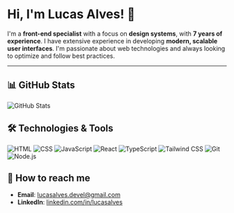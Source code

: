 # Hi, I'm Lucas Alves! 👋

I'm a **front-end specialist** with a focus on **design systems**, with **7 years of experience**. I have extensive experience in developing **modern, scalable user interfaces**. I'm passionate about web technologies and always looking to optimize and follow best practices.

---

## 📊 GitHub Stats

![GitHub Stats](https://github-readme-stats.vercel.app/api?username=LucasAlves&show_icons=true&hide_title=true&count_private=true&theme=radical)


## 🛠️ Technologies & Tools

![HTML](https://img.shields.io/badge/HTML-5-E34F26?style=flat-square&logo=html5&logoColor=white)
![CSS](https://img.shields.io/badge/CSS-3-1572B6?style=flat-square&logo=css3&logoColor=white)
![JavaScript](https://img.shields.io/badge/JavaScript-ES6-F7DF1E?style=flat-square&logo=javascript&logoColor=black)
![React](https://img.shields.io/badge/React-16.0-61DAFB?style=flat-square&logo=react&logoColor=black)
![TypeScript](https://img.shields.io/badge/TypeScript-2F74C0?style=flat-square&logo=typescript&logoColor=white)
![Tailwind CSS](https://img.shields.io/badge/Tailwind%20CSS-06B6D4?style=flat-square&logo=tailwindcss&logoColor=white)
![Git](https://img.shields.io/badge/Git-F05032?style=flat-square&logo=git&logoColor=white)
![Node.js](https://img.shields.io/badge/Node.js-339933?style=flat-square&logo=node.js&logoColor=white)


## 📧 How to reach me

- **Email**: lucasalves.devel@gmail.com
- **LinkedIn**: [linkedin.com/in/lucasalves]([https://www.linkedin.com/in/lucasalves](https://www.linkedin.com/in/thelucasalves/))

